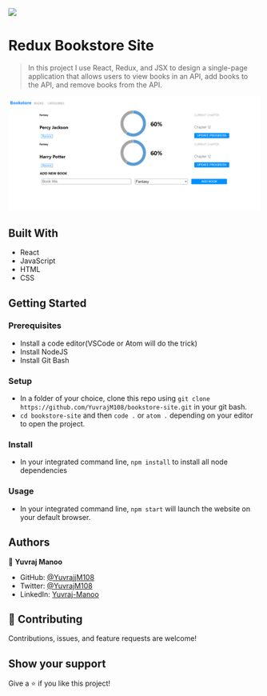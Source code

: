 ![](https://img.shields.io/badge/Microverse-blueviolet)

# Redux Bookstore Site

> In this project I use React, Redux, and JSX to design a single-page application that allows users to view books in an API, add books to the API, and remove books from the API.

![Screenshot](./docs/screenshot.PNG)

## Built With

- React
- JavaScript
- HTML
- CSS

## Getting Started

### Prerequisites

- Install a code editor(VSCode or Atom will do the trick)
- Install NodeJS
- Install Git Bash

### Setup

- In a folder of your choice, clone this repo using ```git clone https://github.com/YuvrajM108/bookstore-site.git``` in your git bash.
- ```cd bookstore-site``` and then ```code .``` or ```atom .``` depending on your editor to open the project.

### Install

- In your integrated command line, ```npm install``` to install all node dependencies

### Usage

- In your integrated command line, ```npm start``` will launch the website on your default browser.

## Authors

👤 **Yuvraj Manoo**

- GitHub: [@YuvrajjM108](https://github.com/YuvrajM108)
- Twitter: [@YuvrajM108](https://twitter.com/YuvrajM108)
- LinkedIn: [Yuvraj-Manoo](https://linkedin.com/in/yuvraj-manoo)

## 🤝 Contributing

Contributions, issues, and feature requests are welcome!

## Show your support

Give a ⭐️ if you like this project!
